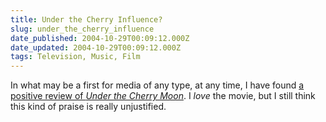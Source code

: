```yaml
---
title: Under the Cherry Influence?
slug: under_the_cherry_influence
date_published: 2004-10-29T00:09:12.000Z
date_updated: 2004-10-29T00:09:12.000Z
tags: Television, Music, Film
---
```


In what may be a first for media of any type, at any time, I have found [a positive review of *Under the Cherry Moon*](http://www.dvdangle.com/reviews/review.php?Id=3694). I *love* the movie, but I still think this kind of praise is really unjustified.
